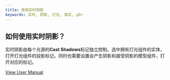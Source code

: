 ```yaml
---
title: 使用实时阴影
keywords: 实时, 阴影, 灯光, 真实, pbr
---
```


## 如何使用实时阴影？

实时阴影由每个光源的**Cast Shadows**标记独立控制。选中拥有灯光组件的实体，打开灯光组件的投影标记。同时也需要设置会产生阴影和接受阴影的模型组件，打开对应的标记。

<a class="docs" href="http://developer.playcanvas.com/en/user-manual/graphics/lighting/shadows/" target="_blank">View User Manual</a>

